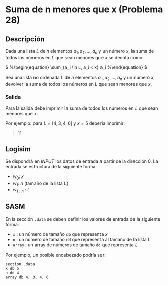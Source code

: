 # Suma de n menores que x (Problema 28)

## Descripción

Dada una lista $L$ de $n$ elementos $a_1, a_2, \ldots, a_n$ y un número $x$, la suma de todos los números en $L$ que sean menores que $x$ se denota como:

$
%\begin{equation}
\sum_{a_i \in L, a_i < x} a_i
%\end{equation}
$

Sea una lista no ordenada $L$ de $n$ elementos $a_1,a_2,...,a_n$ y un número $x$, devolver la suma de todos los números en $L$ que sean menores que $x$.

### Salida

Para la salida debe imprimir  la suma de todos los números en $L$ que sean menores que $x$.

Por ejemplo: para $L = [4, 3, 4, 6]$ y $x=5$ debería imprimir:

> 11

## Logisim

Se dispondrá en *INPUT* los datos de entrada a partir de la dirección $0$. La entrada se estructura de la siguiente forma:

- $w_0$: $x$
- $w_1$: $n$ (tamaño de la lista $L$)
- $w_{1:n}$ : $L$

## SASM

En la sección `.data` se deben definir los valores de entrada de la siguiente forma:

- `x` : un número de tamaño `db` que representa $x$
- `n` : un número de tamaño `dd` que representa al tamaño de la lista $L$
- `array` : un array de números de tamaño `dd` que representa $L$

Por ejemplo, un posible encabezado podría ser:

```
section .data
x db 5
n dd 4
array db 4, 3, 4, 6
```